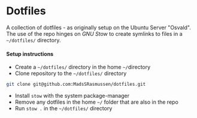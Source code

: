 # Dotfiles

A collection of dotfiles - as originally setup on the Ubuntu Server "Osvald". The use of the repo hinges on *GNU Stow* to create symlinks to files in a `~/dotfiles/` directory.

#### Setup instructions

- Create a `~/dotfiles/` directory in the home `~/`directory
- Clone repository to the `~/dotfiles/` directory
```bash
git clone git@github.com:MadsSRasmussen/dotfiles.git
```
- Install `stow` with the system package-manager
- Remove any dotfiles in the home `~/` folder that are also in the repo
- Run `stow .` in the `~/dotfiles/` directory
